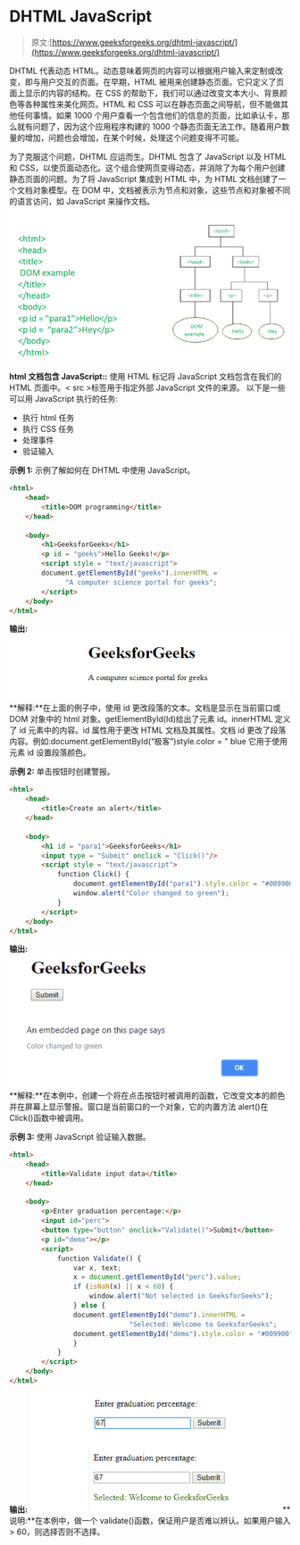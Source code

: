 # DHTML JavaScript

> 原文:[https://www.geeksforgeeks.org/dhtml-javascript/](https://www.geeksforgeeks.org/dhtml-javascript/)

DHTML 代表动态 HTML。动态意味着网页的内容可以根据用户输入来定制或改变，即与用户交互的页面。在早期，HTML 被用来创建静态页面。它只定义了页面上显示的内容的结构。在 CSS 的帮助下，我们可以通过改变文本大小、背景颜色等各种属性来美化网页。HTML 和 CSS 可以在静态页面之间导航，但不能做其他任何事情。如果 1000 个用户查看一个包含他们的信息的页面，比如承认卡，那么就有问题了，因为这个应用程序构建的 1000 个静态页面无法工作。随着用户数量的增加，问题也会增加，在某个时候，处理这个问题变得不可能。

为了克服这个问题，DHTML 应运而生。DHTML 包含了 JavaScript 以及 HTML 和 CSS，以使页面动态化。这个组合使网页变得动态，并消除了为每个用户创建静态页面的问题。为了将 JavaScript 集成到 HTML 中，为 HTML 文档创建了一个文档对象模型。在 DOM 中，文档被表示为节点和对象，这些节点和对象被不同的语言访问，如 JavaScript 来操作文档。
![dom example](img/3103d695b2319e2dd0c7acd8891e0cdd.png)

**html 文档包含 JavaScript::** 使用 HTML 标记将 JavaScript 文档包含在我们的 HTML 页面中。< src >标签用于指定外部 JavaScript 文件的来源。
以下是一些可以用 JavaScript 执行的任务:

*   执行 html 任务
*   执行 CSS 任务
*   处理事件
*   验证输入

**示例 1:** 示例了解如何在 DHTML 中使用 JavaScript。

```html
<html>
    <head>
        <title>DOM programming</title>
    </head>

    <body>
        <h1>GeeksforGeeks</h1>
        <p id = "geeks">Hello Geeks!</p>
        <script style = "text/javascript">
        document.getElementById("geeks").innerHTML = 
              "A computer science portal for geeks";
        </script>
    </body>
</html>                    
```

**输出:**
![javascript](img/94621adf358d57775f26e6f457cc0643.png)
**解释:**在上面的例子中，使用 id 更改段落的文本。文档是显示在当前窗口或 DOM 对象中的 html 对象。getElementById(Id)给出了元素 id。innerHTML 定义了 id 元素中的内容。id 属性用于更改 HTML 文档及其属性。文档 id 更改了段落内容。例如:document.getElementById(“极客”)style.color = " blue 它用于使用元素 id 设置段落颜色。

**示例 2:** 单击按钮时创建警报。

```html
<html>
    <head>
        <title>Create an alert</title>
    </head>

    <body>
        <h1 id = "para1">GeeksforGeeks</h1>
        <input type = "Submit" onclick = "Click()"/>
        <script style = "text/javascript">
            function Click() {
                document.getElementById("para1").style.color = "#009900";
                window.alert("Color changed to green");
            }
        </script>
    </body>
</html>                    
```

**输出:**
![clicked alert](img/ec1d47c7aba6e5204748f44d4a847baa.png)
**解释:**在本例中，创建一个将在点击按钮时被调用的函数，它改变文本的颜色并在屏幕上显示警报。窗口是当前窗口的一个对象，它的内置方法 alert()在 Click()函数中被调用。

**示例 3:** 使用 JavaScript 验证输入数据。

```html
<html>
    <head>
        <title>Validate input data</title>
    </head>

    <body>
        <p>Enter graduation percentage:</p>
        <input id="perc">
        <button type="button" onclick="Validate()">Submit</button>
        <p id="demo"></p>
        <script>
            function Validate() {
                var x, text;
                x = document.getElementById("perc").value;
                if (isNaN(x) || x < 60) {
                    window.alert("Not selected in GeeksforGeeks");
                } else {
                document.getElementById("demo").innerHTML = 
                              "Selected: Welcome to GeeksforGeeks";
                document.getElementById("demo").style.color = "#009900";
                }
            }
        </script>
    </body>
</html>                    
```

**输出:**
![javascript](img/c4be0cdafd0da56f4e6c4a954ce7c471.png)
**说明:**在本例中，做一个 validate()函数，保证用户是否难以辨认。如果用户输入> 60，则选择否则不选择。